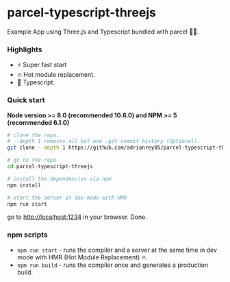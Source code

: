 # parcel-typescript-threejs
Example App using Three.js and Typescript bundled with parcel 🚀🔥.

### Highlights
- ⚡️  Super fast start
- 🔥  Hot module replacement.
- 📝  Typescript.

### Quick start
**Node version >= 8.0 (recommended 10.6.0) and NPM >= 5 (recommended 6.1.0)**

```bash
# clone the repo.
# --depth 1 removes all but one .git commit history (Optional).
git clone --depth 1 https://github.com/adrianrey05/parcel-typescript-threejs.git

# go to the repo
cd parcel-typescript-threejs

# install the dependencies via npm
npm install

# start the server in dev mode with HMR
npm run start
```
go to [http://localhost:1234](http://localhost:1234) in your browser. Done.

### npm scripts

* `npm run start` - runs the compiler and a server at the same time in dev mode with HMR (Hot Module Replacement) 🔥.
* `npm run build` - runs the compiler once and generates a production build.